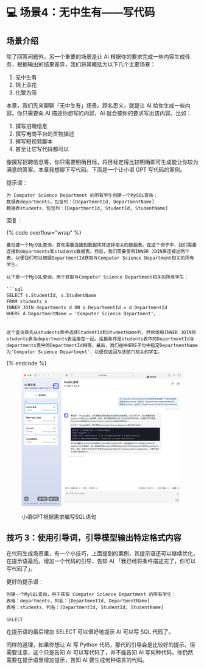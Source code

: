 # 💻 场景4：无中生有——写代码

## 场景介绍

除了回答问题外，另一个重要的场景是让 AI 根据你的要求完成一些内容生成任务，根据输出的结果差异，我们将其概括为以下几个主要场景：

1. 无中生有
2. 锦上添花
3. 化繁为简

本章，我们先来聊聊「无中生有」场景。顾名思义，就是让 AI 给你生成一些内容。你只需要向 AI 描述你想写的内容，AI 就会按你的要求写出该内容。比如：

1. 撰写招聘信息
2. 撰写电商平台的货物描述
3. 撰写短视频脚本
4. 甚至让它写代码都可以

像撰写招聘信息等，你只需要明确目标，将目标定得比较明确即可生成能让你较为满意的答案。本章我想聊下写代码。下面是一个让小语 GPT 写代码的案例。

提示语：

```other
为 Computer Science Department 的所有学生创建一个MySQL查询：
数据表departments，包含列：[DepartmentId, DepartmentName]
数据表students，包含列：[DepartmentId, StudentId, StudentName]
```

回复：

{% code overflow="wrap" %}
````other
要创建一个MySQL查询，首先需要连接到数据库并选择相关的数据表。在这个例子中，我们需要连接到departments和students数据表。然后，我们需要使用INNER JOIN来连接这两个表，以便我们可以根据DepartmentId获取与Computer Science Department相关的所有学生。

以下是一个MySQL查询，用于获取与Computer Science Department相关的所有学生：

```sql
SELECT s.StudentId, s.StudentName
FROM students s
INNER JOIN departments d ON s.DepartmentId = d.DepartmentId
WHERE d.DepartmentName = 'Computer Science Department';
```

这个查询首先从students表中选择StudentId和StudentName列，然后使用INNER JOIN将students表与departments表连接在一起。连接条件是students表中的DepartmentId与departments表中的DepartmentId相等。最后，我们在WHERE子句中指定DepartmentName为'Computer Science Department'，以便仅返回与该部门相关的学生。
````
{% endcode %}

<figure><img src="../.gitbook/assets/scene4_1.png" alt=""><figcaption><p>小语GPT根据需求编写SQL语句</p></figcaption></figure>

## **技巧 3：使用引导词，引导模型输出特定格式内容**

在代码生成场景里，有一个小技巧，上面提到的案例，其提示语还可以继续优化，在提示语最后，增加一个代码的引导，告知 AI 「我已经将条件描述完了，你可以写代码了」。

更好的提示语：

```other
创建一个MySQL查询，用于获取 Computer Science Department 的所有学生：
表格：departments，列名：[DepartmentId, DepartmentName]
表格：students，列名：[DepartmentId, StudentId, StudentName]

SELECT
```

在提示语的最后增加 SELECT 可以很好地提示 AI 可以写 SQL 代码了。

同样的道理，如果你想让 AI 写 Python 代码，那代码引导会是比较好的提示。但需要注意，这个只是告知 AI 可以写代码了，并不能告知 AI 写何种代码，你仍然需要在提示语里增加提示，告知 AI 要生成何种语言的代码。

